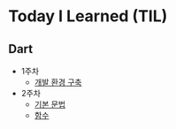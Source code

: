 # Today I Learned (TIL)

## Dart
- 1주차
  - [개발 환경 구축](https://github.com/kimjunseo7565/Today-I-Learned-TIL-/blob/main/Dart/1%EC%A3%BC%EC%B0%A8/%EA%B0%9C%EB%B0%9C%ED%99%98%EA%B2%BD%EA%B5%AC%EC%B6%95.md)
- 2주차
  - [기본 문법](https://github.com/kimjunseo7565/Today-I-Learned-TIL-/blob/main/Dart/2%EC%A3%BC%EC%B0%A8/%EA%B8%B0%EB%B3%B8%EB%AC%B8%EB%B2%95.md)
  - [함수](https://github.com/kimjunseo7565/Today-I-Learned-TIL-/blob/main/Dart/2%EC%A3%BC%EC%B0%A8/%ED%95%A8%EC%88%98.md)
